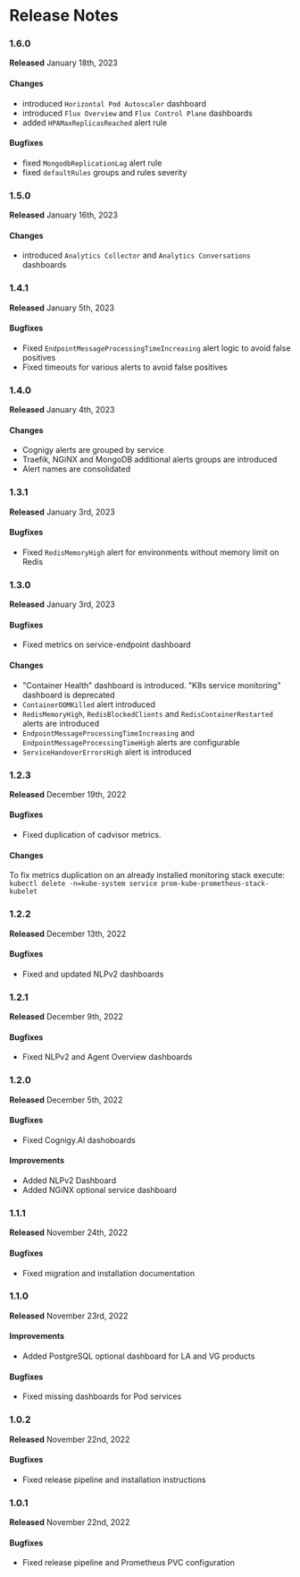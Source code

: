 # Release Notes

### 1.6.0
**Released** January 18th, 2023
#### Changes
- introduced `Horizontal Pod Autoscaler` dashboard
- introduced `Flux Overview` and `Flux Control Plane` dashboards
- added `HPAMaxReplicasReached` alert rule
#### Bugfixes
- fixed `MongodbReplicationLag` alert rule
- fixed `defaultRules` groups and rules severity

### 1.5.0
**Released** January 16th, 2023
#### Changes
-  introduced `Analytics Collector` and `Analytics Conversations` dashboards

### 1.4.1
**Released** January 5th, 2023
#### Bugfixes
- Fixed `EndpointMessageProcessingTimeIncreasing` alert logic to avoid false positives
- Fixed timeouts for various alerts to avoid false positives

### 1.4.0
**Released** January 4th, 2023
#### Changes
- Cognigy alerts are grouped by service
- Traefik, NGiNX and MongoDB additional alerts groups are introduced
- Alert names are consolidated

### 1.3.1
**Released** January 3rd, 2023
#### Bugfixes
- Fixed `RedisMemoryHigh` alert for environments without memory limit on Redis

### 1.3.0
**Released** January 3rd, 2023
#### Bugfixes
- Fixed metrics on service-endpoint dashboard
#### Changes
- "Container Health" dashboard is introduced. "K8s service monitoring" dashboard is deprecated
- `ContainerOOMKilled` alert introduced
- `RedisMemoryHigh`, `RedisBlockedClients` and `RedisContainerRestarted` alerts are introduced
- `EndpointMessageProcessingTimeIncreasing` and `EndpointMessageProcessingTimeHigh` alerts are configurable 
- `ServiceHandoverErrorsHigh` alert is introduced 

### 1.2.3
**Released** December 19th, 2022
#### Bugfixes
- Fixed duplication of cadvisor metrics.
#### Changes
To fix metrics duplication on an already installed monitoring stack execute: `kubectl delete -n=kube-system service prom-kube-prometheus-stack-kubelet`

### 1.2.2
**Released** December 13th, 2022
#### Bugfixes
- Fixed and updated NLPv2 dashboards

### 1.2.1
**Released** December 9th, 2022
#### Bugfixes
- Fixed NLPv2 and Agent Overview dashboards

### 1.2.0
**Released** December 5th, 2022
#### Bugfixes
- Fixed Cognigy.AI dashoboards 

#### Improvements
- Added NLPv2 Dashboard
- Added NGiNX optional service dashboard

### 1.1.1
**Released** November 24th, 2022
#### Bugfixes
- Fixed migration and installation documentation

### 1.1.0
**Released** November 23rd, 2022

#### Improvements
- Added PostgreSQL optional dashboard for LA and VG products 

#### Bugfixes
- Fixed missing dashboards for Pod services

### 1.0.2
**Released** November 22nd, 2022

#### Bugfixes
- Fixed release pipeline and installation instructions

### 1.0.1
**Released** November 22nd, 2022

#### Bugfixes
- Fixed release pipeline and Prometheus PVC configuration

